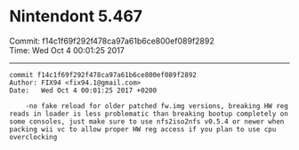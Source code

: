 # Nintendont 5.467
Commit: f14c1f69f292f478ca97a61b6ce800ef089f2892  
Time: Wed Oct 4 00:01:25 2017   

-----

```
commit f14c1f69f292f478ca97a61b6ce800ef089f2892
Author: FIX94 <fix94.1@gmail.com>
Date:   Wed Oct 4 00:01:25 2017 +0200

    -no fake reload for older patched fw.img versions, breaking HW reg reads in loader is less problematic than breaking bootup completely on some consoles, just make sure to use nfs2iso2nfs v0.5.4 or newer when packing wii vc to allow proper HW reg access if you plan to use cpu overclocking
```
